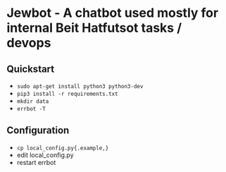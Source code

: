 # Jewbot - A chatbot used mostly for internal Beit Hatfutsot tasks / devops

## Quickstart

* `sudo apt-get install python3 python3-dev`
* `pip3 install -r requirements.txt`
* `mkdir data`
* `errbot -T`

## Configuration

* `cp local_config.py{.example,}`
* edit local_config.py
* restart errbot
